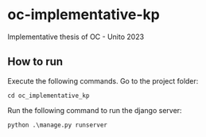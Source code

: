 # oc-implementative-kp
Implementative thesis of OC - Unito 2023

## How to run

Execute the following commands.
Go to the project folder:
```
cd oc_implementative_kp
```

Run the following command to run the django server:
```
python .\manage.py runserver
```